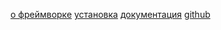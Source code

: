 [о фреймворке]({{page.lang|prepend:'/'|replace:'/.',''}}/)
[установка]({{page.lang|prepend:'/'|replace:'/.',''}}/install)
[документация]({{page.lang|prepend:'/'|replace:'/.',''}}/learn)
[github](https://github.com/mikecao/flight)